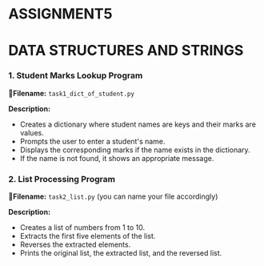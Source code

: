 # ASSIGNMENT5
# DATA STRUCTURES AND STRINGS

### 1. Student Marks Lookup Program
**🔹Filename:** `task1_dict_of_student.py` 

**Description:**
- Creates a dictionary where student names are keys and their marks are values.
- Prompts the user to enter a student's name.
- Displays the corresponding marks if the name exists in the dictionary.
- If the name is not found, it shows an appropriate message.

### 2. List Processing Program
**🔹Filename:** `task2_list.py` (you can name your file accordingly)

**Description:**
- Creates a list of numbers from 1 to 10.
- Extracts the first five elements of the list.
- Reverses the extracted elements.
- Prints the original list, the extracted list, and the reversed list.
